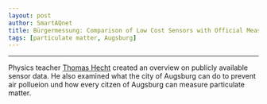 ```yaml
---
layout: post
author: SmartAQnet
title: Bürgermessung: Comparison of Low Cost Sensors with Official Measurement Station
tags: [particulate matter, Augsburg]
---
```

-----------------------------------------------------------------------------
Physics teacher [Thomas Hecht](https://www.lifeguide-augsburg.de/magazin/feinstaub-augsburg) created an overview on publicly available sensor data. He also examined what the city of Augsburg can do to prevent air pollueion und how every citzen of Augsburg can measure particulate matter.
 
